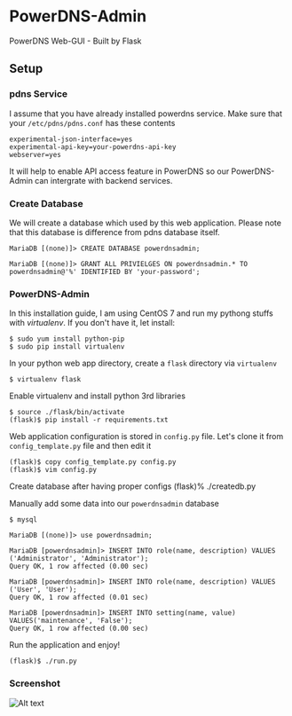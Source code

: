 # PowerDNS-Admin
PowerDNS Web-GUI - Built by Flask

## Setup

### pdns Service
I assume that you have already installed powerdns service. Make sure that your `/etc/pdns/pdns.conf` has these contents
```
experimental-json-interface=yes
experimental-api-key=your-powerdns-api-key
webserver=yes
```
It will help to enable API access feature in PowerDNS so our PowerDNS-Admin can intergrate with backend services.

### Create Database
We will create a database which used by this web application. Please note that this database is difference from pdns database itself.
```
MariaDB [(none)]> CREATE DATABASE powerdnsadmin;

MariaDB [(none)]> GRANT ALL PRIVIELGES ON powerdnsadmin.* TO powerdnsadmin@'%' IDENTIFIED BY 'your-password';
```

### PowerDNS-Admin

In this installation guide, I am using CentOS 7 and run my pythong stuffs with *virtualenv*. If you don't have it, let install:
```
$ sudo yum install python-pip
$ sudo pip install virtualenv
```

In your python web app directory, create a `flask` directory via `virtualenv`
```
$ virtualenv flask
```

Enable virtualenv and install python 3rd libraries
```
$ source ./flask/bin/activate
(flask)$ pip install -r requirements.txt
```

Web application configuration is stored in `config.py` file. Let's clone it from `config_template.py` file and then edit it
```
(flask)$ copy config_template.py config.py 
(flask)$ vim config.py
```

Create database after having proper configs
(flask)% ./createdb.py

Manually add some data into our `powerdnsadmin` database
```
$ mysql

MariaDB [(none)]> use powerdnsadmin;

MariaDB [powerdnsadmin]> INSERT INTO role(name, description) VALUES ('Administrator', 'Administrator');
Query OK, 1 row affected (0.00 sec)

MariaDB [powerdnsadmin]> INSERT INTO role(name, description) VALUES ('User', 'User');
Query OK, 1 row affected (0.01 sec)

MariaDB [powerdnsadmin]> INSERT INTO setting(name, value) VALUES('maintenance', 'False');
Query OK, 1 row affected (0.00 sec)
```

Run the application and enjoy!
```
(flask)$ ./run.py
```

### Screenshot
![Alt text](http://i.imgur.com/wA5qy2d.png)
